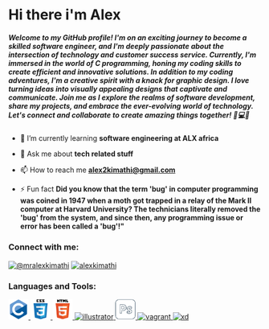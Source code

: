 <h1 align="left">Hi there i'm Alex</h1>
<h5 align="left">Welcome to my GitHub profile! I'm on an exciting journey to become a skilled software engineer, and I'm deeply passionate about the intersection of technology and customer success service. Currently, I'm immersed in the world of C programming, honing my coding skills to create efficient and innovative solutions. In addition to my coding adventures, I'm a creative spirit with a knack for graphic design. I love turning ideas into visually appealing designs that captivate and communicate. Join me as I explore the realms of software development, share my projects, and embrace the ever-evolving world of technology. Let's connect and collaborate to create amazing things together! 🚀💻🌐</h5>

- 🌱 I’m currently learning **software engineering at ALX africa**

- 💬 Ask me about **tech related stuff**

- 📫 How to reach me **alex2kimathi@gmail.com**

- ⚡ Fun fact **Did you know that the term 'bug' in computer programming was coined in 1947 when a moth got trapped in a relay of the Mark II computer at Harvard University? The technicians literally removed the 'bug' from the system, and since then, any programming issue or error has been called a 'bug'!"**

<h3 align="left">Connect with me:</h3>
<p align="left">
<a href="https://twitter.com/@mralexkimathi" target="blank"><img align="center" src="https://raw.githubusercontent.com/rahuldkjain/github-profile-readme-generator/master/src/images/icons/Social/twitter.svg" alt="@mralexkimathi" height="30" width="40" /></a>
<a href="https://linkedin.com/in/alexkimathi" target="blank"><img align="center" src="https://raw.githubusercontent.com/rahuldkjain/github-profile-readme-generator/master/src/images/icons/Social/linked-in-alt.svg" alt="alexkimathi" height="30" width="40" /></a>
</p>

<h3 align="left">Languages and Tools:</h3>
<p align="left"> <a href="https://www.cprogramming.com/" target="_blank" rel="noreferrer"> <img src="https://raw.githubusercontent.com/devicons/devicon/master/icons/c/c-original.svg" alt="c" width="40" height="40"/> </a> <a href="https://www.w3schools.com/css/" target="_blank" rel="noreferrer"> <img src="https://raw.githubusercontent.com/devicons/devicon/master/icons/css3/css3-original-wordmark.svg" alt="css3" width="40" height="40"/> </a> <a href="https://www.w3.org/html/" target="_blank" rel="noreferrer"> <img src="https://raw.githubusercontent.com/devicons/devicon/master/icons/html5/html5-original-wordmark.svg" alt="html5" width="40" height="40"/> </a> <a href="https://www.adobe.com/in/products/illustrator.html" target="_blank" rel="noreferrer"> <img src="https://www.vectorlogo.zone/logos/adobe_illustrator/adobe_illustrator-icon.svg" alt="illustrator" width="40" height="40"/> </a> <a href="https://www.photoshop.com/en" target="_blank" rel="noreferrer"> <img src="https://raw.githubusercontent.com/devicons/devicon/master/icons/photoshop/photoshop-line.svg" alt="photoshop" width="40" height="40"/> </a> <a href="https://www.vagrantup.com/" target="_blank" rel="noreferrer"> <img src="https://www.vectorlogo.zone/logos/vagrantup/vagrantup-icon.svg" alt="vagrant" width="40" height="40"/> </a> <a href="https://www.adobe.com/products/xd.html" target="_blank" rel="noreferrer"> <img src="https://cdn.worldvectorlogo.com/logos/adobe-xd.svg" alt="xd" width="40" height="40"/> </a> </p>
